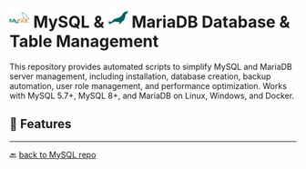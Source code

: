 # <img src="../../Assets/pics/icons8-mysql-48.svg" width="35" alt="MySQL"> MySQL & <img src="../../Assets/pics/icons8-mariadb-48.svg" width="35" alt="MariaDB"> MariaDB Database & Table Management

This repository provides automated scripts to simplify MySQL and MariaDB server management, including installation, database creation, backup automation, user role management, and performance optimization. Works with MySQL 5.7+, MySQL 8+, and MariaDB on Linux, Windows, and Docker.

## 🚀 Features

---

🔙 [back to MySQL repo](../)
